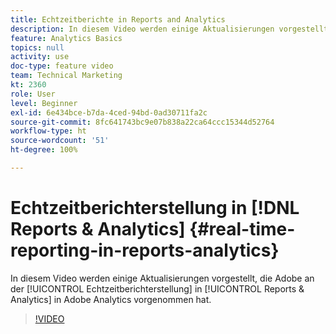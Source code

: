 ```yaml
---
title: Echtzeitberichte in Reports and Analytics
description: In diesem Video werden einige Aktualisierungen vorgestellt, die Adobe an der Echtzeitberichterstellung in Reports & Analytics in Adobe Analytics vorgenommen hat.
feature: Analytics Basics
topics: null
activity: use
doc-type: feature video
team: Technical Marketing
kt: 2360
role: User
level: Beginner
exl-id: 6e434bce-b7da-4ced-94bd-0ad30711fa2c
source-git-commit: 8fc641743bc9e07b838a22ca64ccc15344d52764
workflow-type: ht
source-wordcount: '51'
ht-degree: 100%

---
```


# Echtzeitberichterstellung in [!DNL Reports & Analytics] {#real-time-reporting-in-reports-analytics}

In diesem Video werden einige Aktualisierungen vorgestellt, die Adobe an der [!UICONTROL Echtzeitberichterstellung] in [!UICONTROL Reports &amp; Analytics] in Adobe Analytics vorgenommen hat.

>[!VIDEO](https://video.tv.adobe.com/v/25454/?quality=12&learn=on)
